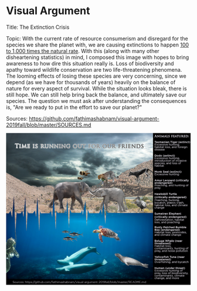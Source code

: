 <h1> Visual Argument </h1> 

Title: The Extinction Crisis

Topic: 
With the current rate of resource consumerism and disregard for the species we share the planet with, we are causing extinctions to happen [100 to 1,000 times the natural rate](https://www.ncbi.nlm.nih.gov/pmc/articles/PMC2702436/). 
With this (along with many other disheartening statistics) in mind, I composed this image with hopes to bring awareness to how dire this situation really is. 
Loss of biodiversity and apathy toward wildlife conservation are two life-threatening phenomena. The looming effects of losing these species are very concerning, since 
we depend (as we have for thousands of years) heavily on the balance of nature for every aspect of survival. 
While the situation looks bleak, there is still hope. We can still help bring back the balance, and ultimately save our species. The question we must ask after understanding the 
consequences is, "Are we ready to put in the effort to save our planet?" 

Sources: 
https://github.com/fathimashabnam/visual-argument-2019fall/blob/master/SOURCES.md

![Visual Argument Image](VisualArgument.png)
